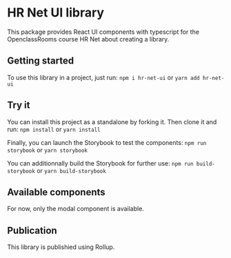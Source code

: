# HR Net UI library

This package provides React UI components with typescript for the OpenclassRooms course HR Net about creating a library.

## Getting started

To use this library in a project, just run:
`npm i hr-net-ui`
or
`yarn add hr-net-ui`

## Try it

You can install this project as a standalone by forking it.
Then clone it and run:
`npm install`
or
`yarn install`

Finally, you can launch the Storybook to test the components:
`npm run storybook`
or
`yarn storybook`

You can additionnally build the Storybook for further use:
`npm run build-storybook`
or
`yarn build-storybook`

## Available components

For now, only the modal component is available.

## Publication

This library is publishied using Rollup.

